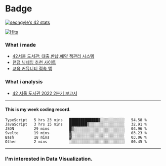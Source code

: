 # Badge
[![seongyle's 42 stats](https://badge42.vercel.app/api/v2/cl260u6td000609l4p4inxynw/stats?cursusId=21&coalitionId=86)](https://github.com/JaeSeoKim/badge42)

[![Hits](https://hits.seeyoufarm.com/api/count/incr/badge.svg?url=https%3A%2F%2Fgithub.com%2FYeonSeong-Lee&count_bg=%2379C83D&title_bg=%23555555&icon=&icon_color=%23E7E7E7&title=hits&edge_flat=false)](https://hits.seeyoufarm.com)

### What i made
- [42서울 도서관: 대출,반납,예약 책관리 시스템](https://42library.kr/)
- [랜덤 닉네임 추천 사이트](https://yeonseong-lee.github.io/random-nickname-website/)
- [교육 커뮤니티 접속 앱](https://github.com/YeonSeong-Lee/HufsLifeAcademy_app)


### What i analysis
- [42 서울 도서관 2022 2분기 보고서](https://rpubs.com/yeonseong/jiphyeonjeon_2022_2Q)
---

#### This is my week coding record.
<!--START_SECTION:waka-->

```text
TypeScript   5 hrs 23 mins   █████████████▓░░░░░░░░░░░   54.58 %
JavaScript   3 hrs 15 mins   ████████▒░░░░░░░░░░░░░░░░   32.91 %
JSON         29 mins         █▒░░░░░░░░░░░░░░░░░░░░░░░   04.96 %
Svelte       19 mins         ▓░░░░░░░░░░░░░░░░░░░░░░░░   03.23 %
Bash         18 mins         ▓░░░░░░░░░░░░░░░░░░░░░░░░   03.06 %
Other        2 mins          ░░░░░░░░░░░░░░░░░░░░░░░░░   00.45 %
```

<!--END_SECTION:waka-->
--- 

### I'm interested in Data Visualization.



<!--
**YeonSeong-Lee/YeonSeong-Lee** is a ✨ _special_ ✨ repository because its `README.md` (this file) appears on your GitHub profile.

Here are some ideas to get you started:

- 🔭 I’m currently working on ...
- 🌱 I’m currently learning ...
- 👯 I’m looking to collaborate on ...
- 🤔 I’m looking for help with ...
- 💬 Ask me about ...
- 📫 How to reach me: ...
- 😄 Pronouns: ...
- ⚡ Fun fact: ...
-->
